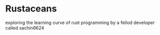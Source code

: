 # Rustaceans
exploring the learning curve of rust programming by a fellod developer called sachin6624


